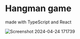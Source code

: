 # Hangman game

made with TypeScript and React

![Screenshot 2024-04-24 171739](https://github.com/sdulal123/Hangman-game/assets/86375908/57f4d872-7540-4edf-be28-179ccada4925)
